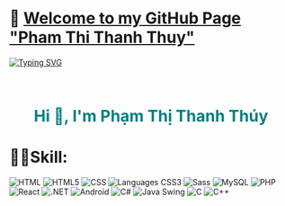 # 👋 [Welcome to my GitHub Page "Pham Thi Thanh Thuy"](https://github.com/thuyptt610)

[![Typing SVG](https://readme-typing-svg.herokuapp.com?font=Fira+Code&size=40&duration=2000&pause=500&color=008080&center=true&vCenter=true&width=1000&height=100&lines=Welcome+to+My+GitHub+Page;Hi+There+!;I'm+Ph%E1%BA%A1m+Th%E1%BB%8B+Thanh+Th%C3%BAy)](https://git.io/typing-svg)

<br/>

<h1 align="center" style="color:#008080;">Hi 👋, I'm Phạm Thị Thanh Thúy</h1>


# 👩‍💻Skill:
![HTML](https://img.shields.io/badge/HTML-239120?style=for-the-badge&logo=html5&logoColor=white)
![HTML5](https://img.shields.io/badge/HTML5-E34F26?style=for-the-badge&logo=html5&logoColor=white)
![CSS](https://img.shields.io/badge/CSS-239120?&style=for-the-badge&logo=css3&logoColor=white)
![Languages CSS3](https://img.shields.io/badge/CSS3-1572B6?style=for-the-badge&logo=css3&logoColor=white)
![Sass](https://img.shields.io/badge/Sass-CC6699?style=for-the-badge&logo=sass&logoColor=white)
![MySQL](https://img.shields.io/badge/MySQL-4479A1?style=for-the-badge&logo=mysql&logoColor=white)
![PHP](https://img.shields.io/badge/PHP-777BB4?style=for-the-badge&logo=php&logoColor=white)
![React](https://img.shields.io/badge/React-20232A?style=for-the-badge&logo=react&logoColor=61DAFB)
![.NET](https://img.shields.io/badge/.NET-512BD4?style=for-the-badge&logo=dotnet&logoColor=white)
![Android](https://img.shields.io/badge/Android-3DDC84?style=for-the-badge&logo=android&logoColor=white)
![C#](https://img.shields.io/badge/C%23-239120?style=for-the-badge&logo=c-sharp&logoColor=white)
![Java Swing](https://img.shields.io/badge/Java_Swing-007396?style=for-the-badge&logo=java&logoColor=white)
![C](https://img.shields.io/badge/C-00599C?style=for-the-badge&logo=c&logoColor=white)
![C++](https://img.shields.io/badge/C%2B%2B-00599C?style=for-the-badge&logo=c%2B%2B&logoColor=white)
